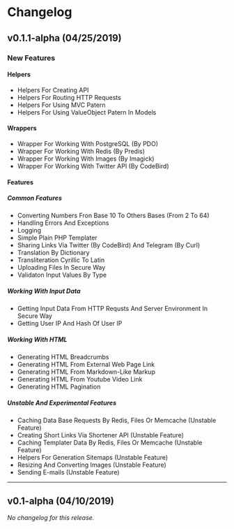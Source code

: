 # Changelog

## v0.1.1-alpha (04/25/2019)

### New Features

#### Helpers

-   Helpers For Creating API
-   Helpers For Routing HTTP Requests
-   Helpers For Using MVC Patern
-   Helpers For Using ValueObject Patern In Models

#### Wrappers

-   Wrapper For Working With PostgreSQL (By PDO)
-   Wrapper For Working With Redis (By Predis)
-   Wrapper For Working With Images (By Imagick)
-   Wrapper For Working With Twitter API (By CodeBird)

#### Features

##### Common Features

-   Converting Numbers Fron Base 10 To Others Bases (From 2 To 64)
-   Handling Errors And Exceptions
-   Logging
-   Simple Plain PHP Templater
-   Sharing Links Via Twitter (By CodeBird) And Telegram (By Curl)
-   Translation By Dictionary
-   Transliteration Cyrillic To Latin
-   Uploading Files In Secure Way
-   Validaton Input Values By Type

##### Working With Input Data

-   Getting Input Data From HTTP Requsts And Server Environment In Secure Way
-   Getting User IP And Hash Of User IP

##### Working With HTML

-   Generating HTML Breadcrumbs
-   Generating HTML From External Web Page Link
-   Generating HTML From Markdown-Like Markup
-   Generating HTML From Youtube Video Link
-   Generating HTML Pagination

##### Unstable And Experimental Features

-   Caching Data Base Requests By Redis, Files Or Memcache (Unstable Feature)
-   Creating Short Links Via Shortener API (Unstable Feature)
-   Caching Templater Data By Redis, Files Or Memcache (Unstable Feature)
-   Helpers For Generation Sitemaps (Unstable Feature)
-   Resizing And Converting Images (Unstable Feature)
-   Sending E-mails (Unstable Feature)

---

## v0.1-alpha (04/10/2019)

*No changelog for this release.*
